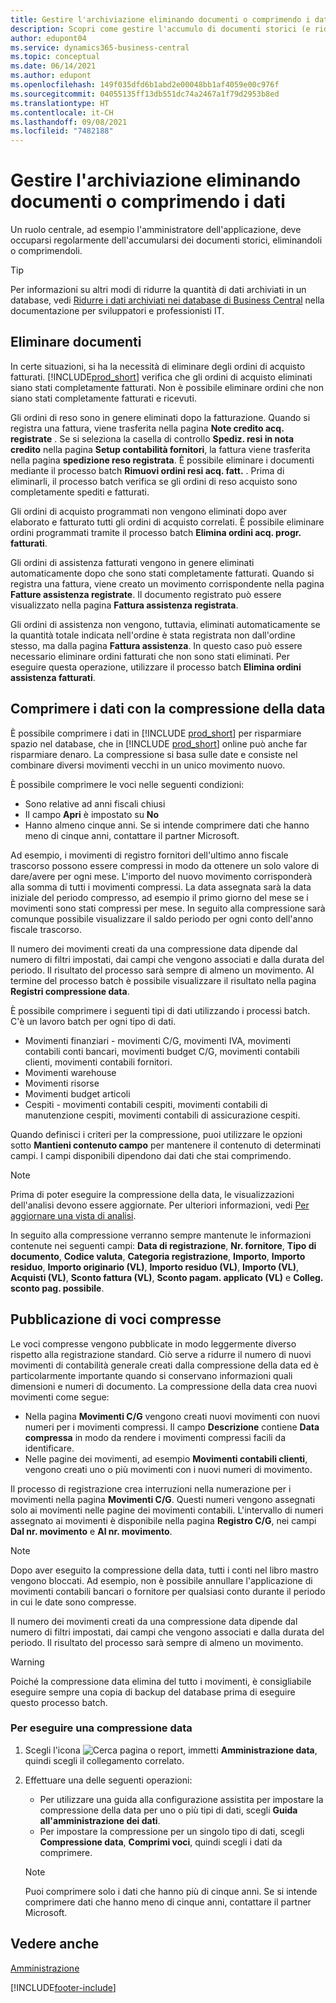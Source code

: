 ```yaml
---
title: Gestire l'archiviazione eliminando documenti o comprimendo i dati
description: Scopri come gestire l'accumulo di documenti storici (e ridurre la quantità di dati archiviati in un database) eliminandoli o comprimendoli.
author: edupont04
ms.service: dynamics365-business-central
ms.topic: conceptual
ms.date: 06/14/2021
ms.author: edupont
ms.openlocfilehash: 149f035dfd6b1abd2e00048bb1af4059e00c976f
ms.sourcegitcommit: 04055135ff13db551dc74a2467a1f79d2953b8ed
ms.translationtype: HT
ms.contentlocale: it-CH
ms.lasthandoff: 09/08/2021
ms.locfileid: "7482188"
---
```

# <a name="manage-storage-by-deleting-documents-or-compressing-data"></a>Gestire l'archiviazione eliminando documenti o comprimendo i dati

Un ruolo centrale, ad esempio l'amministratore dell'applicazione, deve occuparsi regolarmente dell'accumularsi dei documenti storici, eliminandoli o comprimendoli.  

> [!TIP]
> Per informazioni su altri modi di ridurre la quantità di dati archiviati in un database, vedi [Ridurre i dati archiviati nei database di Business Central](/dynamics365/business-central/dev-itpro/administration/database-reduce-data) nella documentazione per sviluppatori e professionisti IT.

## <a name="delete-documents"></a>Eliminare documenti

In certe situazioni, si ha la necessità di eliminare degli ordini di acquisto fatturati. [!INCLUDE[prod_short](includes/prod_short.md)] verifica che gli ordini di acquisto eliminati siano stati completamente fatturati. Non è possibile eliminare ordini che non siano stati completamente fatturati e ricevuti.  

Gli ordini di reso sono in genere eliminati dopo la fatturazione. Quando si registra una fattura, viene trasferita nella pagina **Note credito acq. registrate** . Se si seleziona la casella di controllo **Spediz. resi in nota credito** nella pagina **Setup contabilità fornitori**, la fattura viene trasferita nella pagina **spedizione reso registrata**. È possibile eliminare i documenti mediante il processo batch **Rimuovi ordini resi acq. fatt.** . Prima di eliminarli, il processo batch verifica se gli ordini di reso acquisto sono completamente spediti e fatturati.  

Gli ordini di acquisto programmati non vengono eliminati dopo aver elaborato e fatturato tutti gli ordini di acquisto correlati. È possibile eliminare ordini programmati tramite il processo batch **Elimina ordini acq. progr. fatturati**.  

Gli ordini di assistenza fatturati vengono in genere eliminati automaticamente dopo che sono stati completamente fatturati. Quando si registra una fattura, viene creato un movimento corrispondente nella pagina **Fatture assistenza registrate**. Il documento registrato può essere visualizzato nella pagina **Fattura assistenza registrata**.  

Gli ordini di assistenza non vengono, tuttavia, eliminati automaticamente se la quantità totale indicata nell'ordine è stata registrata non dall'ordine stesso, ma dalla pagina **Fattura assistenza**. In questo caso può essere necessario eliminare ordini fatturati che non sono stati eliminati. Per eseguire questa operazione, utilizzare il processo batch **Elimina ordini assistenza fatturati**.  

## <a name="compress-data-with-date-compression"></a>Comprimere i dati con la compressione della data

È possibile comprimere i dati in [!INCLUDE [prod_short](includes/prod_short.md)] per risparmiare spazio nel database, che in [!INCLUDE [prod_short](includes/prod_short.md)] online può anche far risparmiare denaro. La compressione si basa sulle date e consiste nel combinare diversi movimenti vecchi in un unico movimento nuovo. 

È possibile comprimere le voci nelle seguenti condizioni:

* Sono relative ad anni fiscali chiusi
* Il campo **Apri** è impostato su **No** 
* Hanno almeno cinque anni. Se si intende comprimere dati che hanno meno di cinque anni, contattare il partner Microsoft.

Ad esempio, i movimenti di registro fornitori dell'ultimo anno fiscale trascorso possono essere compressi in modo da ottenere un solo valore di dare/avere per ogni mese. L'importo del nuovo movimento corrisponderà alla somma di tutti i movimenti compressi. La data assegnata sarà la data iniziale del periodo compresso, ad esempio il primo giorno del mese se i movimenti sono stati compressi per mese. In seguito alla compressione sarà comunque possibile visualizzare il saldo periodo per ogni conto dell'anno fiscale trascorso.

Il numero dei movimenti creati da una compressione data dipende dal numero di filtri impostati, dai campi che vengono associati e dalla durata del periodo. Il risultato del processo sarà sempre di almeno un movimento. Al termine del processo batch è possibile visualizzare il risultato nella pagina **Registri compressione data**.

È possibile comprimere i seguenti tipi di dati utilizzando i processi batch. C'è un lavoro batch per ogni tipo di dati.

* Movimenti finanziari - movimenti C/G, movimenti IVA, movimenti contabili conti bancari, movimenti budget C/G, movimenti contabili clienti, movimenti contabili fornitori.
* Movimenti warehouse 
* Movimenti risorse
* Movimenti budget articoli
* Cespiti - movimenti contabili cespiti, movimenti contabili di manutenzione cespiti, movimenti contabili di assicurazione cespiti.

Quando definisci i criteri per la compressione, puoi utilizzare le opzioni sotto **Mantieni contenuto campo** per mantenere il contenuto di determinati campi. I campi disponibili dipendono dai dati che stai comprimendo.

> [!NOTE]
> Prima di poter eseguire la compressione della data, le visualizzazioni dell'analisi devono essere aggiornate. Per ulteriori informazioni, vedi [Per aggiornare una vista di analisi](/dynamics365/business-central/bi-how-analyze-data-dimension.md#to-update-an-analysis-view).

In seguito alla compressione verranno sempre mantenute le informazioni contenute nei seguenti campi: **Data di registrazione**, **Nr. fornitore**, **Tipo di documento**, **Codice valuta**, **Categoria registrazione**, **Importo**, **Importo residuo**, **Importo originario (VL)**, **Importo residuo (VL)**, **Importo (VL)**, **Acquisti (VL)**, **Sconto fattura (VL)**, **Sconto pagam. applicato (VL)** e **Colleg. sconto pag. possibile**.

## <a name="posting-compressed-entries"></a>Pubblicazione di voci compresse
Le voci compresse vengono pubblicate in modo leggermente diverso rispetto alla registrazione standard. Ciò serve a ridurre il numero di nuovi movimenti di contabilità generale creati dalla compressione della data ed è particolarmente importante quando si conservano informazioni quali dimensioni e numeri di documento. La compressione della data crea nuovi movimenti come segue:
* Nella pagina **Movimenti C/G** vengono creati nuovi movimenti con nuovi numeri per i movimenti compressi. Il campo **Descrizione** contiene **Data compressa** in modo da rendere i movimenti compressi facili da identificare. 
* Nelle pagine dei movimenti, ad esempio **Movimenti contabili clienti**, vengono creati uno o più movimenti con i nuovi numeri di movimento. 

Il processo di registrazione crea interruzioni nella numerazione per i movimenti nella pagina **Movimenti C/G**. Questi numeri vengono assegnati solo ai movimenti nelle pagine dei movimenti contabili. L'intervallo di numeri assegnato ai movimenti è disponibile nella pagina **Registro C/G**, nei campi **Dal nr. movimento** e **Al nr. movimento**. 

> [!NOTE]
> Dopo aver eseguito la compressione della data, tutti i conti nel libro mastro vengono bloccati. Ad esempio, non è possibile annullare l'applicazione di movimenti contabili bancari o fornitore per qualsiasi conto durante il periodo in cui le date sono compresse.

Il numero dei movimenti creati da una compressione data dipende dal numero di filtri impostati, dai campi che vengono associati e dalla durata del periodo. Il risultato del processo sarà sempre di almeno un movimento. 

> [!WARNING]
> Poiché la compressione data elimina del tutto i movimenti, è consigliabile eseguire sempre una copia di backup del database prima di eseguire questo processo batch.

### <a name="to-run-a-date-compression"></a>Per eseguire una compressione data
1. Scegli l'icona ![Cerca pagina o report](media/ui-search/search_small.png "Icona Cerca pagina o report"), immetti **Amministrazione data**, quindi scegli il collegamento correlato.
2. Effettuare una delle seguenti operazioni:
    * Per utilizzare una guida alla configurazione assistita per impostare la compressione della data per uno o più tipi di dati, scegli **Guida all'amministrazione dei dati**.
    * Per impostare la compressione per un singolo tipo di dati, scegli **Compressione data**, **Comprimi voci**, quindi scegli i dati da comprimere.

   > [!NOTE]
   > Puoi comprimere solo i dati che hanno più di cinque anni. Se si intende comprimere dati che hanno meno di cinque anni, contattare il partner Microsoft.

## <a name="see-also"></a>Vedere anche

[Amministrazione](admin-setup-and-administration.md)  


[!INCLUDE[footer-include](includes/footer-banner.md)]